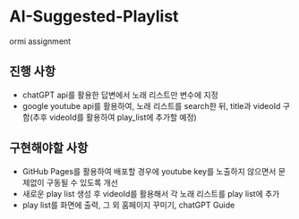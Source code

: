 # AI-Suggested-Playlist
ormi assignment

## 진행 사항
- chatGPT api를 활용한 답변에서 노래 리스트만 변수에 지정
- google youtube api를 활용하여, 노래 리스트를 search한 뒤, title과 videoId 구함(추후 videoId를 활용하여 play_list에 추가할 예정)

## 구현해야할 사항
- GitHub Pages를 활용하여 배포할 경우에 youtube key를 노출하지 않으면서 문제없이 구동될 수 있도록 개선
- 새로운 play list 생성 후 videoId를 활용해서 각 노래 리스트를 play list에 추가
- play list를 화면에 출력, 그 외 홈페이지 꾸미기, chatGPT Guide